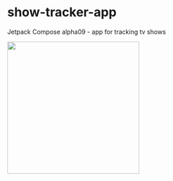 # show-tracker-app
Jetpack Compose alpha09 - app for tracking tv shows

<img src="pic1.png" height="300px" />
